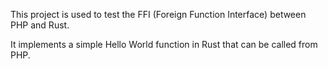 This project is used to test the FFI (Foreign Function Interface) between PHP and Rust.

It implements a simple Hello World function in Rust that can be called from PHP.